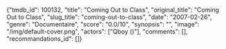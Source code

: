 {"tmdb_id": 100132, "title": "Coming Out to Class", "original_title": "Coming Out to Class", "slug_title": "coming-out-to-class", "date": "2007-02-26", "genre": "Documentaire", "score": "0.0/10", "synopsis": "", "image": "/img/default-cover.png", "actors": ["Qboy ()"], "comments": [], "recommandations_id": []}
